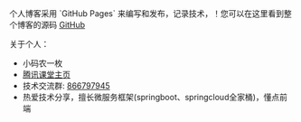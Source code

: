 <div margin-top:50px;padding-left:50px;>
   个人博客采用 `GitHub Pages` 来编写和发布，记录技术，！您可以在这里看到整个博客的源码 <a href="https://github.com/chaojunma/chaojunma.github.io">GitHub</a>
   <p>
 	关于个人：
	<ul>
	    <li>小码农一枚</li>
	    <li><a href="https://mming.ke.qq.com/">腾讯课堂主页</a></li>
	    <li>技术交流群: <a href="tencent://VisitPublicGroup/?subcmd=VisitPublicGroup&amp;param=7B22457874506172616D223A7B226170704964223A2230227D2C2267726F757055696E223A3836363739373934352C2276697369746F72223A317D&amp;fuin=171851697">866797945</a></li>
	    <li>热爱技术分享，擅长微服务框架(springboot、springcloud全家桶)，懂点前端</li>
	</ul>
   </p>
</div>